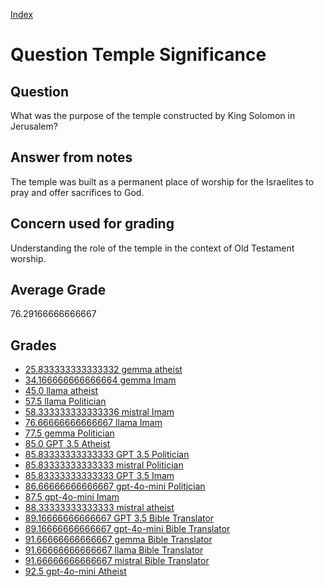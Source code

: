 
[Index](../../index.md)
# Question Temple Significance
## Question
What was the purpose of the temple constructed by King Solomon in Jerusalem?

## Answer from notes
The temple was built as a permanent place of worship for the Israelites to pray and offer sacrifices to God.

## Concern used for grading
Understanding the role of the temple in the context of Old Testament worship.

## Average Grade
76.29166666666667

## Grades
 * [25.833333333333332 gemma atheist](../answers/gemma_atheist/Temple_Significance.md)
 * [34.166666666666664 gemma Imam](../answers/gemma_Imam/Temple_Significance.md)
 * [45.0 llama atheist](../answers/llama_atheist/Temple_Significance.md)
 * [57.5 llama Politician](../answers/llama_Politician/Temple_Significance.md)
 * [58.333333333333336 mistral Imam](../answers/mistral_Imam/Temple_Significance.md)
 * [76.66666666666667 llama Imam](../answers/llama_Imam/Temple_Significance.md)
 * [77.5 gemma Politician](../answers/gemma_Politician/Temple_Significance.md)
 * [85.0 GPT 3.5 Atheist](../answers/GPT_3.5_Atheist/Temple_Significance.md)
 * [85.83333333333333 GPT 3.5 Politician](../answers/GPT_3.5_Politician/Temple_Significance.md)
 * [85.83333333333333 mistral Politician](../answers/mistral_Politician/Temple_Significance.md)
 * [85.83333333333333 GPT 3.5 Imam](../answers/GPT_3.5_Imam/Temple_Significance.md)
 * [86.66666666666667 gpt-4o-mini Politician](../answers/gpt-4o-mini_Politician/Temple_Significance.md)
 * [87.5 gpt-4o-mini Imam](../answers/gpt-4o-mini_Imam/Temple_Significance.md)
 * [88.33333333333333 mistral atheist](../answers/mistral_atheist/Temple_Significance.md)
 * [89.16666666666667 GPT 3.5 Bible Translator](../answers/GPT_3.5_Bible_Translator/Temple_Significance.md)
 * [89.16666666666667 gpt-4o-mini Bible Translator](../answers/gpt-4o-mini_Bible_Translator/Temple_Significance.md)
 * [91.66666666666667 gemma Bible Translator](../answers/gemma_Bible_Translator/Temple_Significance.md)
 * [91.66666666666667 llama Bible Translator](../answers/llama_Bible_Translator/Temple_Significance.md)
 * [91.66666666666667 mistral Bible Translator](../answers/mistral_Bible_Translator/Temple_Significance.md)
 * [92.5 gpt-4o-mini Atheist](../answers/gpt-4o-mini_Atheist/Temple_Significance.md)
